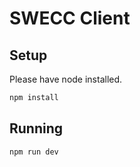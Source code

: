 # SWECC Client

## Setup

Please have node installed.

```bash
npm install
```

## Running

```bash
npm run dev
```
